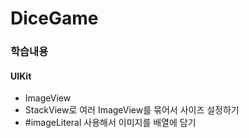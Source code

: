 # DiceGame
### 학습내용
#### UIKit
* ImageView
* StackView로 여러 ImageView를 묶어서 사이즈 설정하기
* #imageLiteral 사용해서 이미지를 배열에 담기
